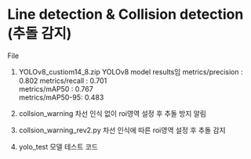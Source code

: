 # Line detection & Collision detection (추돌 감지)

File 
1. YOLOv8_custiom14_8.zip
    YOLOv8 model results임
     metrics/precision : 0.802
     metrics/recall : 0.701  
     metrics/mAP50  : 0.767  
     metrics/mAP50-95: 0.483

2. collsion_warning
   차선 인식 없이 roi영역 설정 후 추돌 방지 알림

3. collsion_warning_rev2.py
   차선 인식에 따른 roi영역 설정 후 추돌 감지 

4. yolo_test
    모델 테스트 코드
